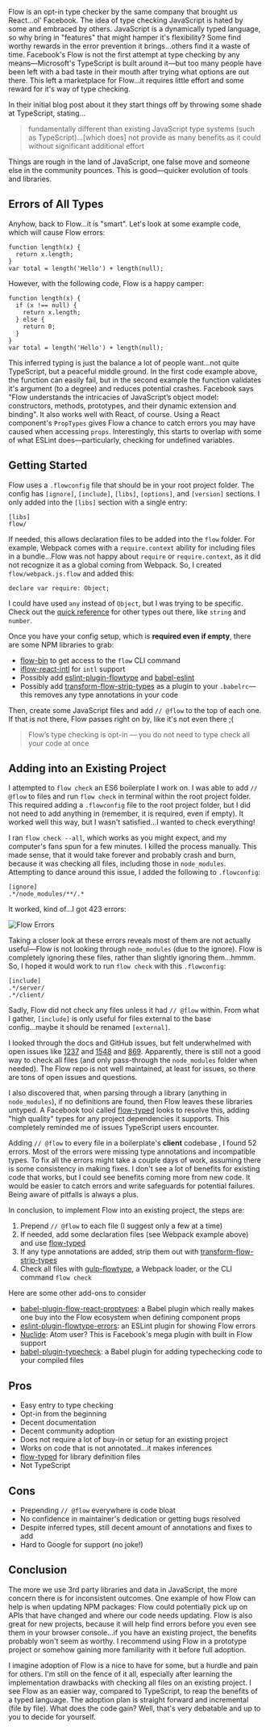 Flow is an opt-in type checker by the same company that brought us React...ol' Facebook. The idea of type checking JavaScript is hated by some and embraced by others. JavaScript is a dynamically typed language, so why bring in "features" that might hamper it's flexibility? Some find worthy rewards in the error prevention it brings...others find it a waste of time. Facebook's Flow is not the first attempt at type checking by any means—Microsoft's TypeScript is built around it—but too many people have been left with a bad taste in their mouth after trying what options are out there. This left a marketplace for Flow...it requires little effort and some reward for it's way of type checking.

In their initial blog post about it they start things off by throwing some shade at TypeScript, stating...

> fundamentally different than existing JavaScript type systems (such as TypeScript)...[which does] not provide as many benefits as it could without significant additional effort

Things are rough in the land of JavaScript, one false move and someone else in the community pounces. This is good—quicker evolution of tools and libraries.

## Errors of All Types
Anyhow, back to Flow...it is "smart". Let's look at some example code, which will cause Flow errors:

```
function length(x) {
  return x.length;
}
var total = length('Hello') + length(null);
```

However, with the following code, Flow is a happy camper:

```
function length(x) {
  if (x !== null) {
    return x.length;
  } else {
    return 0;
  }
}
var total = length('Hello') + length(null);
```

This inferred typing is just the balance a lot of people want...not quite TypeScript, but a peaceful middle ground. In the first code example above, the function can easily fail, but in the second example the function validates it's argument (to a degree) and reduces potential crashes. Facebook says "Flow understands the intricacies of JavaScript’s object model: constructors, methods, prototypes, and their dynamic extension and binding". It also works well with React, of course. Using a React component's `PropTypes` gives Flow a chance to catch errors you may have caused when accessing `props`. Interestingly, this starts to overlap with some of what ESLint does—particularly, checking for undefined variables.

## Getting Started
Flow uses a `.flowconfig` file that should be in your root project folder. The config has `[ignore]`, `[include]`, `[libs]`, `[options]`, and `[version]` sections. I only added into the `[libs]` section with a single entry:

```
[libs]
flow/
```
If needed, this allows declaration files to be added into the `flow` folder. For example, Webpack comes with a `require.context` ability for including files in a bundle...Flow was not happy about `require` or `require.context`, as it did not recognize it as a global coming from Webpack. So, I created `flow/webpack.js.flow` and added this:

```
declare var require: Object;
```
I could have used `any` instead of `Object`, but I was trying to be specific. Check out the [quick reference](https://flowtype.org/docs/quick-reference.html) for other types out there, like `string` and `number`.

Once you have your config setup, which is __required even if empty__, there are some NPM libraries to grab:

- [flow-bin](https://github.com/flowtype/flow-bin) to get access to the `flow` CLI command
- [iflow-react-intl](https://www.npmjs.com/package/iflow-react-intl) for `intl` support
- Possibly add [eslint-plugin-flowtype](https://github.com/gajus/eslint-plugin-flowtype) and [babel-eslint](https://github.com/babel/babel-eslint)
- Possibly add [transform-flow-strip-types](https://babeljs.io/docs/plugins/transform-flow-strip-types/) as a plugin to your `.babelrc`—this removes any type annotations in your code

Then, create some JavaScript files and add `// @flow` to the top of each one. If that is not there, Flow passes right on by, like it's not even there ;(
  
> Flow’s type checking is opt-in — you do not need to type check all your code at once

## Adding into an Existing Project
I attempted to `flow check` an ES6 boilerplate I work on. I was able to add `// @flow` to files and run `flow check` in terminal within the root project folder. This required adding a `.flowconfig` file to the root project folder, but I did not need to add anything in (remember, it is required, even if empty). It worked well this way, but I wasn't satisfied...I wanted to check everything!

I ran `flow check --all`, which works as you might expect, and my computer's fans spun for a few minutes. I killed the process manually. This made sense, that it would take forever and probably crash and burn, because it was checking all files, including those in `node_modules`. Attempting to dance around this issue, I added the following to `.flowconfig`:

```
[ignore]
.*/node_modules/**/.*
```

It worked, kind of...I got 423 errors:

![Flow Errors](/static/images/thoughts/flow-errors.jpg)


Taking a closer look at these errors reveals most of them are not actually useful—Flow is not looking through `node_modules` (due to the ignore). Flow is completely ignoring these files, rather than slightly ignoring them...hmmm. So, I hoped it would work to run `flow check` with this `.flowconfig`:

```
[include]
.*/server/
.*/client/
```

Sadly, Flow did not check any files unless it had `// @flow` within. From what I gather, `[include]` is only useful for files external to the base config...maybe it should be renamed `[external]`.

I looked through the docs and GitHub issues, but felt underwhelmed with open issues like [1237](https://github.com/facebook/flow/issues/1237) and [1548](https://github.com/facebook/flow/issues/1548) and [869](https://github.com/facebook/flow/issues/869). Apparently, there is still not a good way to check all files (and only pass-through the `node_modules` folder when needed). The Flow repo is not well maintained, at least for issues, so there are tons of open issues and questions.

I also discovered that, when parsing through a library (anything in `node_modules`), if no definitions are found, then Flow leaves these libraries untyped. A Facebook tool called [flow-typed](https://github.com/flowtype/flow-typed) looks to resolve this, adding "high quality" types for any project dependencies it supports. This completely reminded me of issues TypeScript users encounter.

Adding `// @flow` to every file in a boilerplate's __client__ codebase , I found 52 errors. Most of the errors were missing type annotations and incompatible types. To fix all the errors might take a couple days of work, assuming there is some consistency in making fixes. I don't see a lot of benefits for existing code that works, but I could see benefits coming more from new code. It would be easier to catch errors and write safeguards for potential failures. Being aware of pitfalls is always a plus.

In conclusion, to implement Flow into an existing project, the steps are:

1. Prepend `// @flow` to each file (I suggest only a few at a time)
2. If needed, add some declaration files (see Webpack example above) and use [flow-typed](https://github.com/flowtype/flow-typed)
3. If any type annotations are added, strip them out with [transform-flow-strip-types](https://babeljs.io/docs/plugins/transform-flow-strip-types/)
4. Check all files with [gulp-flowtype](https://github.com/charliedowler/gulp-flowtype), a Webpack loader, or the CLI command `flow check`

Here are some other add-ons to consider
- [babel-plugin-flow-react-proptypes](https://github.com/brigand/babel-plugin-flow-react-proptypes): a Babel plugin which really makes one buy into the Flow ecosystem when defining component props
- [eslint-plugin-flowtype-errors](https://github.com/amilajack/eslint-plugin-flowtype-errors): an ESLint plugin for showing Flow errors
- [Nuclide](https://nuclide.io): Atom user? This is Facebook's mega plugin with built in Flow support
- [babel-plugin-typecheck](https://github.com/codemix/babel-plugin-typecheck): a Babel plugin for adding typechecking code to your compiled files

## Pros
- Easy entry to type checking
- Opt-in from the beginning
- Decent documentation
- Decent community adoption
- Does not require a lot of buy-in or setup for an existing project
- Works on code that is not annotated...it makes inferences
- [flow-typed](https://github.com/flowtype/flow-typed) for library definition files
- Not TypeScript

## Cons
- Prepending `// @flow` everywhere is code bloat
- No confidence in maintainer's dedication or getting bugs resolved
- Despite inferred types, still decent amount of annotations and fixes to add
- Hard to Google for support (no joke!)

## Conclusion
The more we use 3rd party libraries and data in JavaScript, the more concern there is for inconsistent outcomes. One example of how Flow can help is when updating NPM packages: Flow could potentially pick up on APIs that have changed and where our code needs updating. Flow is also great for new projects, because it will help find errors before you even see them in your browser console...if you have an existing project, the benefits probably won't seem as worthy. I recommend using Flow in a prototype project or somehow gaining more familiarity with it before full adoption.

I imagine adoption of Flow is a nice to have for some, but a hurdle and pain for others. I'm still on the fence of it all, especially after learning the implementation drawbacks with checking all files on an existing project. I see Flow as an easier way, compared to TypeScript, to reap the benefits of a typed language. The adoption plan is straight forward and incremental (file by file). What does the code gain? Well, that's very debatable and up to you to decide for yourself.

